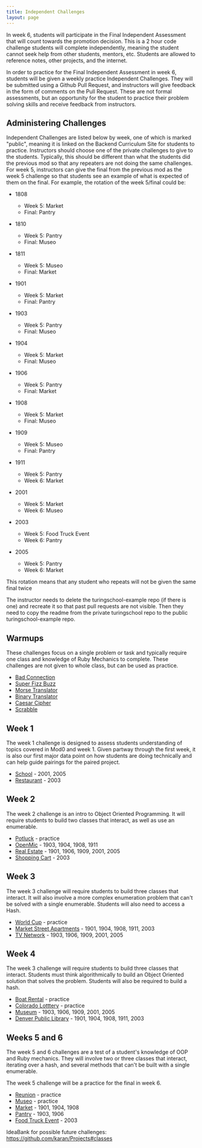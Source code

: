 ```yaml
---
title: Independent Challenges
layout: page
---
```


In week 6, students will participate in the Final Independent Assessment that will count towards the promotion decision. This is a 2 hour code challenge students will complete independently, meaning the student cannot seek help from other students, mentors, etc. Students are allowed to reference notes, other projects, and the internet.

In order to practice for the Final Independent Assessment in week 6, students will be given a weekly practice Independent Challenges. They will be submitted using a Github Pull Request, and instructors will give feedback in the form of comments on the Pull Request. These are not formal assessments, but an opportunity for the student to practice their problem solving skills and receive feedback from instructors.

## Administering Challenges

Independent Challenges are listed below by week, one of which is marked "public", meaning it is linked on the Backend Curriculum Site for students to practice. Instructors should choose one of the private challenges to give to the students. Typically, this should be different than what the students did the previous mod so that any repeaters are not doing the same challenges. For week 5, instructors can give the final from the previous mod as the week 5 challenge so that students see an example of what is expected of them on the final. For example, the rotation of the week 5/final could be:

* 1808
  * Week 5: Market
  * Final: Pantry
  
* 1810
  * Week 5: Pantry
  * Final: Museo
  
* 1811
  * Week 5: Museo
  * Final: Market

* 1901
  * Week 5: Market
  * Final: Pantry
  
* 1903
  * Week 5: Pantry
  * Final: Museo

* 1904
  * Week 5: Market
  * Final: Museo

* 1906 
  * Week 5: Pantry
  * Final: Market
  
* 1908
  * Week 5: Market
  * Final: Museo
  
* 1909
  * Week 5: Museo
  * Final: Pantry
  
* 1911
  * Week 5: Pantry
  * Week 6: Market

* 2001
  * Week 5: Market
  * Week 6: Museo
  
* 2003
  * Week 5: Food Truck Event
  * Week 6: Pantry

* 2005
  * Week 5: Pantry
  * Week 6: Market

  
This rotation means that any student who repeats will not be given the same final twice

The instructor needs to delete the turingschool-example repo (if there is one) and recreate it so that past pull requests are not visible. Then they need to copy the readme from the private turingschool repo to the public turingschool-example repo.

## Warmups

These challenges focus on a single problem or task and typically require one class and knowledge of Ruby Mechanics to complete. These challenges are not given to whole class, but can be used as practice.

* [Bad Connection](https://github.com/turingschool-examples/bad_connection)
* [Super Fizz Buzz](https://github.com/turingschool-examples/super_fizz_buzz)
* [Morse Translator](https://github.com/turingschool-examples/morse_translator)
* [Binary Translator](https://github.com/turingschool-examples/binary_translator)
* [Caesar Cipher](https://github.com/turingschool-examples/caesar_cipher)
* [Scrabble](https://github.com/turingschool-examples/scrabble)

## Week 1
The week 1 challenge is designed to assess students understanding of topics covered in Mod0 and week 1.  Given partway through the first week, it is also our first major data point on how students are doing technically and can help guide pairings for the paired project.

* [School](https://github.com/turingschool/school_challenge) - 2001, 2005
* [Restaurant](https://github.com/turingschool/restaurant) - 2003

## Week 2

The week 2 challenge is an intro to Object Oriented Programming. It will require students to build two classes that interact, as well as use an enumerable.

* [Potluck](https://github.com/turingschool-examples/potluck) - practice
* [OpenMic](https://github.com/turingschool/open_mic) - 1903, 1904, 1908, 1911
* [Real Estate](https://github.com/turingschool/real_estate) - 1901, 1906, 1909, 2001, 2005
* [Shopping Cart](https://github.com/turingschool/shopping_cart) - 2003

## Week 3

The week 3 challenge will require students to build three classes that interact. It will also involve a more complex enumeration problem that can't be solved with a single enumerable. Students will also need to access a Hash.

* [World Cup](https://github.com/turingschool-examples/world_cup) - practice
* [Market Street Apartments](https://github.com/turingschool/market_st_apartments) - 1901, 1904, 1908, 1911, 2003
* [TV Network](https://github.com/turingschool/tv_network) - 1903, 1906, 1909, 2001, 2005

## Week 4

The week 3 challenge will require students to build three classes that interact. Students must think algorithmically to build an Object Oriented solution that solves the problem. Students will also be required to build a hash.

* [Boat Rental](https://github.com/turingschool-examples/boat_rental) - practice
* [Colorado Lotttery](https://github.com/turingschool-examples/colorado_lottery_2003) - practice
* [Museum](https://github.com/turingschool/museum) - 1903, 1906, 1909, 2001, 2005
* [Denver Public Library](https://github.com/turingschool/denver_public_library) - 1901, 1904, 1908, 1911, 2003

## Weeks 5 and 6

The week 5 and 6 challenges are a test of a student's knowledge of OOP and Ruby mechanics. They will involve two or three classes that interact, iterating over a hash, and several methods that can't be built with a single enumerable.

The week 5 challenge will be a practice for the final in week 6.

* [Reunion](https://github.com/turingschool-examples/reunion) - practice
* [Museo](https://github.com/turingschool/museo) - practice
* [Market](https://github.com/turingschool/market) - 1901, 1904, 1908
* [Pantry](https://github.com/turingschool/pantry) - 1903, 1906
* [Food Truck Event](https://github.com/turingschool/food_truck_event) - 2003


IdeaBank for possible future challenges: https://github.com/karan/Projects#classes
